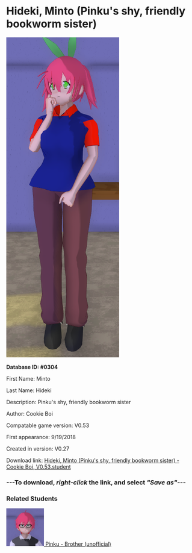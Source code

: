 # Hideki, Minto (Pinku's shy, friendly bookworm sister)

<img src="../../Files/Images/Hideki, Minto (Pinku's shy, friendly bookworm sister).png" title="Hideki, Minto (Pinku's shy, friendly bookworm sister) - Cookie Boi, V0.53">

**Database ID: #0304**

First Name: Minto

Last Name: Hideki

Description: Pinku's shy, friendly bookworm sister

Author: Cookie Boi

Compatable game version: V0.53

First appearance: 9/19/2018

Created in version: V0.27

Download link: <a href="https://raw.githubusercontent.com/Arbiter1223/Daigaku-Gurashi-Custom-Students/master/Files/Student%20Files/Hideki%2C%20Minto%20(Pinku's%20shy%2C%20friendly%20bookworm%20sister)%20-%20Cookie%20Boi%2C%20V0.53.student">Hideki, Minto (Pinku's shy, friendly bookworm sister) - Cookie Boi, V0.53.student</a>

### ---**To download, _right-click_ the link, and select _"Save as"_**---

### Related Students

<a href="Hideki, Pinku (A friendly positive guy).md"><img src="../../Files/Thumbs/Hideki, Pinku (A friendly positive guy).png" height="100" width="100" title="Hideki, Pinku (A friendly positive guy) - YamiToast, V0.53"></a><a href="Hideki, Pinku (A friendly positive guy).md"> Pinku - Brother (unofficial)</a>

